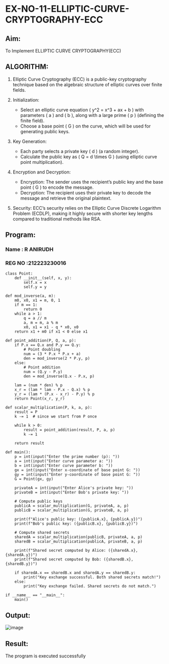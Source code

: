 # EX-NO-11-ELLIPTIC-CURVE-CRYPTOGRAPHY-ECC

## Aim:
To Implement ELLIPTIC CURVE CRYPTOGRAPHY(ECC)


## ALGORITHM:

1. Elliptic Curve Cryptography (ECC) is a public-key cryptography technique based on the algebraic structure of elliptic curves over finite fields.

2. Initialization:
   - Select an elliptic curve equation \( y^2 = x^3 + ax + b \) with parameters \( a \) and \( b \), along with a large prime \( p \) (defining the finite field).
   - Choose a base point \( G \) on the curve, which will be used for generating public keys.

3. Key Generation:
   - Each party selects a private key \( d \) (a random integer).
   - Calculate the public key as \( Q = d \times G \) (using elliptic curve point multiplication).

4. Encryption and Decryption:
   - Encryption: The sender uses the recipient’s public key and the base point \( G \) to encode the message.
   - Decryption: The recipient uses their private key to decode the message and retrieve the original plaintext.

5. Security: ECC’s security relies on the Elliptic Curve Discrete Logarithm Problem (ECDLP), making it highly secure with shorter key lengths compared to traditional methods like RSA.

## Program:

### Name : R ANIRUDH
### REG NO :212223230016
```
class Point:
    def __init__(self, x, y):
        self.x = x
        self.y = y

def mod_inverse(a, m):
    m0, x0, x1 = m, 0, 1
    if m == 1:
        return 0
    while a > 1:
        q = a // m
        a, m = m, a % m
        x0, x1 = x1 - q * x0, x0
    return x1 + m0 if x1 < 0 else x1

def point_addition(P, Q, a, p):
    if P.x == Q.x and P.y == Q.y:
        # Point doubling
        num = (3 * P.x * P.x + a)
        den = mod_inverse(2 * P.y, p)
    else:
        # Point addition
        num = (Q.y - P.y)
        den = mod_inverse(Q.x - P.x, p)

    lam = (num * den) % p
    x_r = (lam * lam - P.x - Q.x) % p
    y_r = (lam * (P.x - x_r) - P.y) % p
    return Point(x_r, y_r)

def scalar_multiplication(P, k, a, p):
    result = P
    k -= 1  # since we start from P once

    while k > 0:
        result = point_addition(result, P, a, p)
        k -= 1

    return result

def main():
    p = int(input("Enter the prime number (p): "))
    a = int(input("Enter curve parameter a: "))
    b = int(input("Enter curve parameter b: "))
    gx = int(input("Enter x-coordinate of base point G: "))
    gy = int(input("Enter y-coordinate of base point G: "))
    G = Point(gx, gy)

    privateA = int(input("Enter Alice's private key: "))
    privateB = int(input("Enter Bob's private key: "))

    # Compute public keys
    publicA = scalar_multiplication(G, privateA, a, p)
    publicB = scalar_multiplication(G, privateB, a, p)

    print(f"Alice's public key: ({publicA.x}, {publicA.y})")
    print(f"Bob's public key: ({publicB.x}, {publicB.y})")

    # Compute shared secrets
    sharedA = scalar_multiplication(publicB, privateA, a, p)
    sharedB = scalar_multiplication(publicA, privateB, a, p)

    print(f"Shared secret computed by Alice: ({sharedA.x}, {sharedA.y})")
    print(f"Shared secret computed by Bob: ({sharedB.x}, {sharedB.y})")

    if sharedA.x == sharedB.x and sharedA.y == sharedB.y:
        print("Key exchange successful. Both shared secrets match!")
    else:
        print("Key exchange failed. Shared secrets do not match.")

if __name__ == "__main__":
    main()
```



## Output:

![image](https://github.com/user-attachments/assets/9c8ba47f-4353-4074-a711-069546595320)



## Result:
The program is executed successfully

